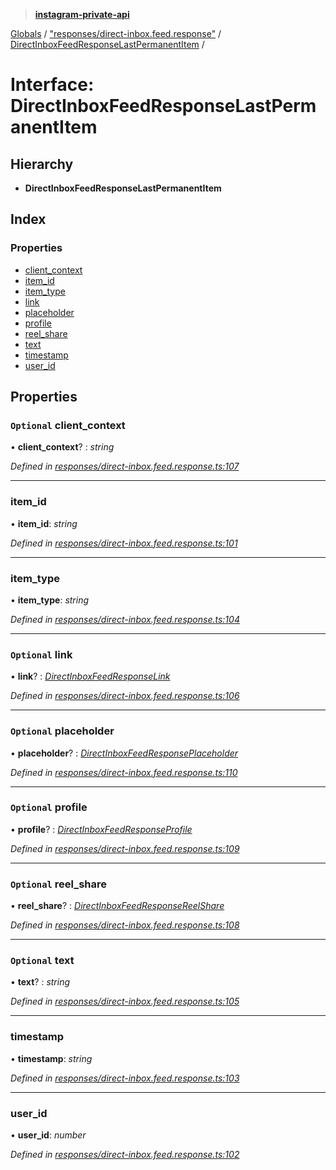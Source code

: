 > **[instagram-private-api](../README.md)**

[Globals](../README.md) / ["responses/direct-inbox.feed.response"](../modules/_responses_direct_inbox_feed_response_.md) / [DirectInboxFeedResponseLastPermanentItem](_responses_direct_inbox_feed_response_.directinboxfeedresponselastpermanentitem.md) /

# Interface: DirectInboxFeedResponseLastPermanentItem

## Hierarchy

* **DirectInboxFeedResponseLastPermanentItem**

## Index

### Properties

* [client_context](_responses_direct_inbox_feed_response_.directinboxfeedresponselastpermanentitem.md#optional-client_context)
* [item_id](_responses_direct_inbox_feed_response_.directinboxfeedresponselastpermanentitem.md#item_id)
* [item_type](_responses_direct_inbox_feed_response_.directinboxfeedresponselastpermanentitem.md#item_type)
* [link](_responses_direct_inbox_feed_response_.directinboxfeedresponselastpermanentitem.md#optional-link)
* [placeholder](_responses_direct_inbox_feed_response_.directinboxfeedresponselastpermanentitem.md#optional-placeholder)
* [profile](_responses_direct_inbox_feed_response_.directinboxfeedresponselastpermanentitem.md#optional-profile)
* [reel_share](_responses_direct_inbox_feed_response_.directinboxfeedresponselastpermanentitem.md#optional-reel_share)
* [text](_responses_direct_inbox_feed_response_.directinboxfeedresponselastpermanentitem.md#optional-text)
* [timestamp](_responses_direct_inbox_feed_response_.directinboxfeedresponselastpermanentitem.md#timestamp)
* [user_id](_responses_direct_inbox_feed_response_.directinboxfeedresponselastpermanentitem.md#user_id)

## Properties

### `Optional` client_context

• **client_context**? : *string*

*Defined in [responses/direct-inbox.feed.response.ts:107](https://github.com/dilame/instagram-private-api/blob/e9c516c/src/responses/direct-inbox.feed.response.ts#L107)*

___

###  item_id

• **item_id**: *string*

*Defined in [responses/direct-inbox.feed.response.ts:101](https://github.com/dilame/instagram-private-api/blob/e9c516c/src/responses/direct-inbox.feed.response.ts#L101)*

___

###  item_type

• **item_type**: *string*

*Defined in [responses/direct-inbox.feed.response.ts:104](https://github.com/dilame/instagram-private-api/blob/e9c516c/src/responses/direct-inbox.feed.response.ts#L104)*

___

### `Optional` link

• **link**? : *[DirectInboxFeedResponseLink](_responses_direct_inbox_feed_response_.directinboxfeedresponselink.md)*

*Defined in [responses/direct-inbox.feed.response.ts:106](https://github.com/dilame/instagram-private-api/blob/e9c516c/src/responses/direct-inbox.feed.response.ts#L106)*

___

### `Optional` placeholder

• **placeholder**? : *[DirectInboxFeedResponsePlaceholder](_responses_direct_inbox_feed_response_.directinboxfeedresponseplaceholder.md)*

*Defined in [responses/direct-inbox.feed.response.ts:110](https://github.com/dilame/instagram-private-api/blob/e9c516c/src/responses/direct-inbox.feed.response.ts#L110)*

___

### `Optional` profile

• **profile**? : *[DirectInboxFeedResponseProfile](_responses_direct_inbox_feed_response_.directinboxfeedresponseprofile.md)*

*Defined in [responses/direct-inbox.feed.response.ts:109](https://github.com/dilame/instagram-private-api/blob/e9c516c/src/responses/direct-inbox.feed.response.ts#L109)*

___

### `Optional` reel_share

• **reel_share**? : *[DirectInboxFeedResponseReelShare](_responses_direct_inbox_feed_response_.directinboxfeedresponsereelshare.md)*

*Defined in [responses/direct-inbox.feed.response.ts:108](https://github.com/dilame/instagram-private-api/blob/e9c516c/src/responses/direct-inbox.feed.response.ts#L108)*

___

### `Optional` text

• **text**? : *string*

*Defined in [responses/direct-inbox.feed.response.ts:105](https://github.com/dilame/instagram-private-api/blob/e9c516c/src/responses/direct-inbox.feed.response.ts#L105)*

___

###  timestamp

• **timestamp**: *string*

*Defined in [responses/direct-inbox.feed.response.ts:103](https://github.com/dilame/instagram-private-api/blob/e9c516c/src/responses/direct-inbox.feed.response.ts#L103)*

___

###  user_id

• **user_id**: *number*

*Defined in [responses/direct-inbox.feed.response.ts:102](https://github.com/dilame/instagram-private-api/blob/e9c516c/src/responses/direct-inbox.feed.response.ts#L102)*